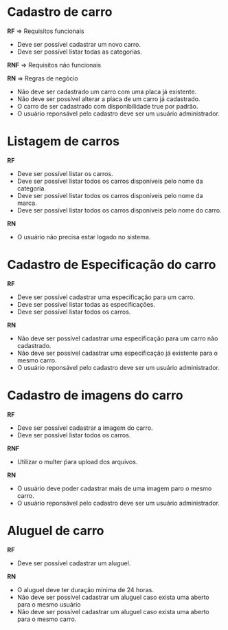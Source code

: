 # Cadastro de carro

**RF** => Requisitos funcionais

- Deve ser possível cadastrar um novo carro.
- Deve ser possível listar todas as categorias.

**RNF** => Requisitos não funcionais

**RN** => Regras de negócio

- Não deve ser cadastrado um carro com uma placa já existente.
- Não deve ser possível alterar a placa de um carro já cadastrado.
- O carro de ser cadastrado com disponibilidade true por padrão.
- O usuário reponsável pelo cadastro deve ser um usuário administrador.

# Listagem de carros

**RF**
- Deve ser possível listar os carros.
- Deve ser possível listar todos os carros disponíveis pelo nome da categoria.
- Deve ser possível listar todos os carros disponíveis pelo nome da marca.
- Deve ser possível listar todos os carros disponíveis pelo nome do carro.

**RN**
- O usuário não precisa estar logado no sistema.

# Cadastro de Especificação do carro

**RF**
- Deve ser possível cadastrar uma especificação para um carro.
- Deve ser possível listar todas as especificações.
- Deve ser possível listar todos os carros.

**RN**
- Não deve ser possível cadastrar uma especificação para um carro não cadastrado.
- Não deve ser possível cadastrar uma especificação já existente para o mesmo carro.
- O usuário reponsável pelo cadastro deve ser um usuário administrador.

# Cadastro de imagens do carro

**RF**
- Deve ser possível cadastrar a imagem do carro.
- Deve ser possível listar todos os carros.

**RNF**
- Utilizar o multer ṕara upload dos arquivos.

**RN**
- O usuário deve poder cadastrar mais de uma imagem paro o mesmo carro.
- O usuário reponsável pelo cadastro deve ser um usuário administrador.

# Aluguel de carro

**RF**
- Deve ser possível cadastrar um aluguel.

**RN**
- O aluguel deve ter duração mínima de 24 horas.
- Não deve ser possível cadastrar um aluguel caso exista uma aberto para o mesmo usuário
- Não deve ser possível cadastrar um aluguel caso exista uma aberto para o mesmo carro.